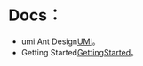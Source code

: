 # Docs：

- umi Ant Design[UMI](https://landing.ant.design/docs/use/umi)。
- Getting Started[GettingStarted](https://landing.ant.design/docs/use/getting-started)。
